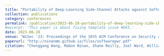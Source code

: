 ```yaml
---
title: "Portability of Deep-Learning Side-Channel Attacks against Software Discrepancies"
collection: publications
category: conferences
permalink: /publication/2023-06-28-portability-of-deep-learning-side-channel-attacks-against-software-discrepancies/
#excerpt: 'This paper is about fixing template issue #693.'
date: 2023-06-28
venue: "WiSec '23: Proceedings of the 16th ACM Conference on Security and Privacy in Wireless and Mobile Networks"
paperurl: "http://ninanmm.github.io/files/softwarepwr.pdf"
citation: "Chenggang Wang, Mabon Ninan, Shane Reilly, Joel Ward, William Hawkins, Boyang Wang, and John M. Emmert. 2023. Portability of Deep-Learning Side-Channel Attacks against Software Discrepancies. In Proceedings of the 16th ACM Conference on Security and Privacy in Wireless and Mobile Networks (WiSec '23). Association for Computing Machinery, New York, NY, USA, 227–238. https://doi.org/10.1145/3558482.3590177"
---
```

